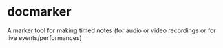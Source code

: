 # docmarker
A marker tool for making timed notes (for audio or video recordings or for live events/performances)
